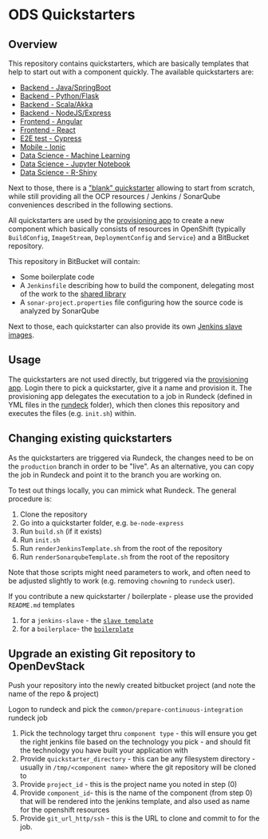 # ODS Quickstarters

## Overview

This repository contains quickstarters, which are basically templates that help to start out with a component quickly. The available quickstarters are:

- [Backend - Java/SpringBoot](https://github.com/opendevstack/ods-project-quickstarters/blob/master/boilerplates/be-springboot/README.md)
- [Backend - Python/Flask](https://github.com/opendevstack/ods-project-quickstarters/blob/master/boilerplates/be-python-flask/README.md)
- [Backend - Scala/Akka](https://github.com/opendevstack/ods-project-quickstarters/blob/master/boilerplates/be-scala-akka/README.md)
- [Backend - NodeJS/Express](https://github.com/opendevstack/ods-project-quickstarters/blob/master/boilerplates/be-node-express/README.md)
- [Frontend - Angular](https://github.com/opendevstack/ods-project-quickstarters/blob/master/boilerplates/fe-angular/README.md)
- [Frontend - React](https://github.com/opendevstack/ods-project-quickstarters/blob/master/boilerplates/fe-react/README.md)
- [E2E test - Cypress](https://github.com/opendevstack/ods-project-quickstarters/blob/master/boilerplates/e2e-cypress/README.md)
- [Mobile - Ionic](https://github.com/opendevstack/ods-project-quickstarters/blob/master/boilerplates/fe-ionic/README.md)
- [Data Science - Machine Learning](https://github.com/opendevstack/ods-project-quickstarters/blob/master/boilerplates/ds-ml-service/README.md)
- [Data Science - Jupyter Notebook](https://github.com/opendevstack/ods-project-quickstarters/blob/master/boilerplates/jupyter-notebook/README.md)
- [Data Science - R-Shiny](https://github.com/opendevstack/ods-project-quickstarters/blob/master/boilerplates/rshiny-app/README.md)

Next to those, there is a ["blank" quickstarter](https://github.com/opendevstack/ods-project-quickstarters/blob/master/boilerplates/be-docker-plain/README.md) allowing to start from scratch, while still providing all the OCP resources / Jenkins / SonarQube conveniences described in the following sections.

All quickstarters are used by the [provisioning app](https://github.com/opendevstack/ods-provisioning-app) to create a new component which basically consists of resources in OpenShift (typically `BuildConfig`, `ImageStream`, `DeploymentConfig` and `Service`) and a BitBucket repository.

This repository in BitBucket will contain:

- Some boilerplate code
- A `Jenkinsfile` describing how to build the component, delegating most of the work to the [shared library](https://github.com/opendevstack/ods-jenkins-shared-library)
- A `sonar-project.properties` file configuring how the source code is analyzed by SonarQube

Next to those, each quickstarter can also provide its own [Jenkins slave images](https://github.com/opendevstack/ods-project-quickstarters/tree/master/jenkins-slaves).


## Usage

The quickstarters are not used directly, but triggered via the [provisioning app](https://github.com/opendevstack/ods-provisioning-app). Login there to pick
a quickstarter, give it a name and provision it. The provisioning app delegates the executation to a
job in Rundeck (defined in YML files in the [rundeck](rundeck) folder), which then clones this repository and executes the files (e.g. `init.sh`) within.


## Changing existing quickstarters

As the quickstarters are triggered via Rundeck, the changes need to be on the `production` branch in order to be "live". As an alternative, you can copy the job in Rundeck and point it to the branch you
are working on.

To test out things locally, you can mimick what Rundeck. The general procedure is:

1. Clone the repository
2. Go into a quickstarter folder, e.g. `be-node-express`
3. Run `build.sh` (if it exists)
4. Run `init.sh`
5. Run `renderJenkinsTemplate.sh` from the root of the repository
6. Run `renderSonarqubeTemplate.sh` from the root of the repository

Note that those scripts might need parameters to work, and often need to be adjusted slightly to work (e.g. removing `chown`ing to `rundeck` user).

If you contribute a new quickstarter / boilerplate - please use the provided `README.md` templates
1. for a `jenkins-slave` - the [`slave template`](__JENKINS_SLAVE_TEMPLATE_README.md)
1. for a `boilerplace`- the [`boilerplate`](QS_BOILERPLATE_TEMPLATE_README.md)

## Upgrade an existing Git repository to OpenDevStack

Push your repository into the newly created bitbucket project (and note the name of the repo & project)

Logon to rundeck and pick the `common/prepare-continuous-integration` rundeck job

1. Pick the technology target thru `component type` - this will ensure you get the right jenkins file based on the technology you pick - and should fit the technology you have built your application with
2. Provide `quickstarter_directory` - this can be any filesystem directory - usually in `/tmp/<component name>` where the git repository will be cloned to
3. Provide `project_id` - this is the project name you noted in step (0)
4. Provide `component_id`- this is the name of the component (from step 0) that will be rendered into the jenkins template, and also used as name for the openshift resources
5. Provide `git_url_http/ssh` - this is the URL to clone and commit to for the job.
